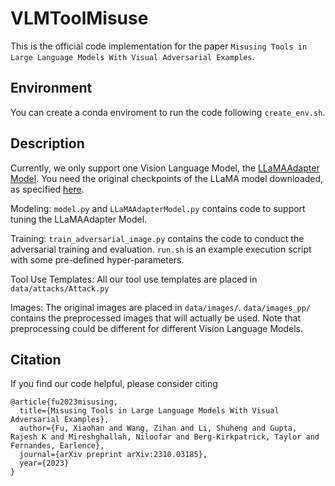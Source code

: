 # VLMToolMisuse
This is the official code implementation for the paper `Misusing Tools in Large Language Models With Visual Adversarial Examples`.

## Environment
You can create a conda enviroment to run the code following `create_env.sh`.

## Description

Currently, we only support one Vision Language Model, the [LLaMAAdapter Model](https://github.com/OpenGVLab/LLaMA-Adapter). You need the original checkpoints of the LLaMA model downloaded, as specified [here](https://github.com/OpenGVLab/LLaMA-Adapter/tree/main/llama_adapter_v2_multimodal7b#setup).

Modeling: `model.py` and `LLaMAAdapterModel.py` contains code to support tuning the LLaMAAdapter Model.

Training: `train_adversarial_image.py` contains the code to conduct the adversarial training and evaluation. `run.sh` is an example execution script with some pre-defined hyper-parameters. 

Tool Use Templates: All our tool use templates are placed in `data/attacks/Attack.py`

Images: The original images are placed in `data/images/`. `data/images_pp/` contains the preprocessed images that will actually be used. Note that preprocessing could be different for different Vision Language Models. 

## Citation
If you find our code helpful, please consider citing

```
@article{fu2023misusing,
  title={Misusing Tools in Large Language Models With Visual Adversarial Examples},
  author={Fu, Xiaohan and Wang, Zihan and Li, Shuheng and Gupta, Rajesh K and Mireshghallah, Niloofar and Berg-Kirkpatrick, Taylor and Fernandes, Earlence},
  journal={arXiv preprint arXiv:2310.03185},
  year={2023}
}
```